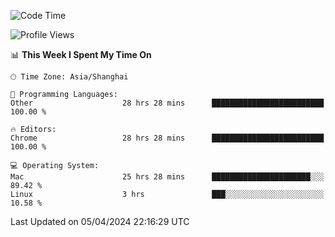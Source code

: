 <!--START_SECTION:waka-->
![Code Time](http://img.shields.io/badge/Code%20Time-2%2C116%20hrs%2041%20mins-blue)

![Profile Views](http://img.shields.io/badge/Profile%20Views-2-blue)

📊 **This Week I Spent My Time On** 

```text
🕑︎ Time Zone: Asia/Shanghai

💬 Programming Languages: 
Other                    28 hrs 28 mins      █████████████████████████   100.00 % 

🔥 Editors: 
Chrome                   28 hrs 28 mins      █████████████████████████   100.00 % 

💻 Operating System: 
Mac                      25 hrs 28 mins      ██████████████████████░░░   89.42 % 
Linux                    3 hrs               ███░░░░░░░░░░░░░░░░░░░░░░   10.58 % 
```


 Last Updated on 05/04/2024 22:16:29 UTC
<!--END_SECTION:waka-->